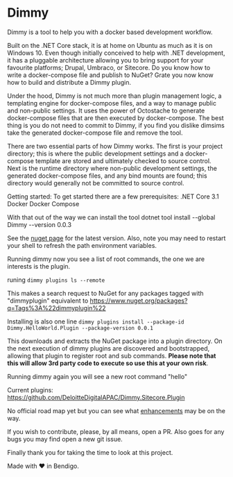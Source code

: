 # Dimmy

Dimmy is a tool to help you with a docker based development workflow. 

Built on the .NET Core stack, it is at home on Ubuntu as much as it is on Windows 10. Even though initially conceived to help with .NET development, it has a pluggable architecture allowing you to bring support for your favourite platforms; Drupal, Umbraco, or Sitecore. Do you know how to write a docker-compose file and publish to NuGet? Grate you now know how to build and distribute a Dimmy plugin.

Under the hood, Dimmy is not much more than plugin management logic, a templating engine for docker-compose files, and a way to manage public and non-public settings.  It uses the power of Octostache to generate docker-compose files that are then executed by docker-compose. The best thing is you do not need to commit to Dimmy, if you find you dislike dimsims take the generated docker-compose file and remove the tool.

There are two essential parts of how Dimmy works. The first is your project directory; this is where the public development settings and a docker-compose template are stored and ultimately checked to source control. Next is the runtime directory where non-public development settings, the generated docker-compose files, and any bind mounts are found; this directory would generally not be committed to source control.

Getting started:
To get started there are a few prerequisites:
.NET Core 3.1
Docker
Docker Compose

With that out of the way we can install the tool 
dotnet tool install --global Dimmy --version 0.0.3

See the [nuget page]( https://www.nuget.org/packages/Dimmy/) for the latest version. Also, note you may need to restart your shell to refresh the path environment variables.

Running dimmy now you see a list of root commands, the one we are interests is the plugin.

runing
`dimmy plugins ls --remote`

This makes a search request to NuGet for any packages tagged with "dimmyplugin" equivalent to https://www.nuget.org/packages?q=Tags%3A%22dimmyplugin%22

Installing is also one line 
`dimmy plugins install --package-id Dimmy.HelloWorld.Plugin --package-version 0.0.1`

This downloads and extracts the NuGet package into a plugin directory. On the next execution of dimmy plugins are discovered and bootstrapped, allowing that plugin to register root and sub commands. **Please note that this will allow 3rd party code to execute so use this at your own risk**.

Running dimmy again you will see a new root command "hello"

Current plugins:
https://github.com/DeloitteDigitalAPAC/Dimmy.Sitecore.Plugin

No official road map yet but you can see what [enhancements](https://github.com/gravypower/Dimmy/labels/enhancement) may be on the way. 

If you wish to contribute, please, by all means, open a PR. Also goes for any bugs you may find open a new git issue.

Finally thank you for taking the time to look at this project. 

Made with :heart: in Bendigo.
